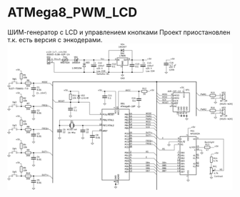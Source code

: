 # ATMega8_PWM_LCD
ШИМ-генератор с LCD и управлением кнопками
Проект приостановлен т.к. есть версия с энкодерами.
![Image alt](https://github.com/forregister84/ATMega8_PWM_LCD/blob/main/Image/ATMega8_PWM_LCD.png)
